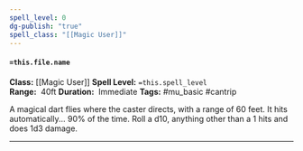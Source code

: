 ```yaml
---
spell_level: 0
dg-publish: "true"
spell_class: "[[Magic User]]"
---
```


#### `=this.file.name`

**Class:** [[Magic User]]
**Spell Level:** `=this.spell_level`  
**Range:**  40ft
**Duration:**  Immediate
**Tags:** #mu_basic #cantrip

A magical dart flies where the caster directs, with a range of 60 feet. It hits automatically... 90% of the time. Roll a d10, anything other than a 1 hits and does 1d3 damage.

___



